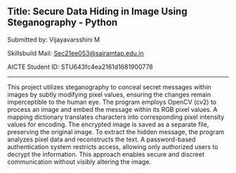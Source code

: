 Title: Secure Data Hiding in Image Using Steganography - Python
--------------------------------------------------------
Submitted by: Vijayavarsshini M

Skillsbuild Mail: Sec21ee053@sairamtap.edu.in

AICTE Student ID: STU643fc4ea2161d1681900778

--------------------------------------------------------
This project utilizes steganography to conceal secret messages within images by subtly modifying pixel values, ensuring the changes remain imperceptible to the human eye. The program employs OpenCV (cv2) to process an image and embed the message within its RGB pixel values. A mapping dictionary translates characters into corresponding pixel intensity values for encoding. The encrypted image is saved as a separate file, preserving the original image. To extract the hidden message, the program analyzes pixel data and reconstructs the text. A password-based authentication system restricts access, allowing only authorized users to decrypt the information. This approach enables secure and discreet communication without visibly altering the image.
